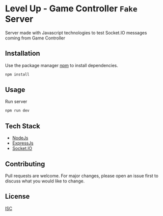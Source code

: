 # Level Up - Game Controller `Fake` Server

Server made with Javascript technologies to test Socket.IO messages coming from Game Controller

## Installation

Use the package manager [npm](https://www.npmjs.com/get-npm) to install dependencies.

```bash
npm install
```

## Usage

Run server

```bash
npm run dev
```

## Tech Stack
- [NodeJs](https://nodejs.org/es/)
- [ExpressJs](https://expressjs.com/)
- [Socket.IO](https://socket.io/)

## Contributing
Pull requests are welcome. For major changes, please open an issue first to discuss what you would like to change.

## License
[ISC](https://opensource.org/licenses/ISC)